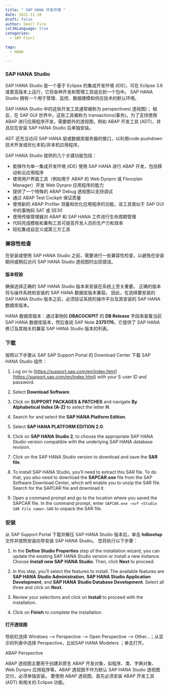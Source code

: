 ```yaml
---
title: " SAP HANA 开发环境 "
date: 2021-11-10
draft: false
author: Small Fire
isCJKLanguage: true
categories: 
  - SAP Fiori

tags: 
  - HANA

---
```


### SAP HANA Studio

SAP HANA Studio 是一个基于 Eclipse 的集成开发环境 (IDE)，可在 Eclipse 3.6 或更高版本上运行，它将各种开发和管理工具组合到一个包中。 SAP HANA Studio 拥有一个用于管理、监控、数据建模和供应技术的默认环境。

SAP HANA Studio 中的这些开发工具通常被称为 perspectives( 透视图)； 相反，在 SAP GUI 世界中，这些工具被称为 transactions(事务)。为了支持使用 ABAP 进行应用程序开发，需要额外的透视图，例如 ABAP 开发工具 (ADT)，并且应在安装 SAP HANA Studio 后单独安装。

ADT 还充当访问 SAP HANA 层或数据库服务器的接口，以利用code pushdown 技术开发或优化本机/非本机应用程序。

SAP HANA Studio 提供的几个关键功能包括：

- 能够作为单一集成开发环境 (IDE) 使用 SAP HANA 进行 ABAP 开发，包括移动和云应用程序
- 使用用户界面工具（例如用于 ABAP 的 Web Dynpro 或 Floorplan Manager）开发 Web Dynpro 应用程序的能力
- 提供了一个特殊的 ABAP Debug 透视图以支持调试
- 通过 ABAP Test Cockpit 保证质量
- 使用新的 ABAP Profiler 测量和优化应用程序的功能，该工具类似于 SAP GUI 中的事物码 SAT 或 SE30
- 使用传输管理器对 ABAP 和 SAP HANA 工件进行生命周期管理
- 代码完成模板和重构工具可提高开发人员的生产力和效率
- 轻松集成自定义或第三方工具

### 兼容性检查

在安装或使用 SAP HANA Studio 之前，需要进行一些兼容性检查，以避免在安装期间或稍后访问 SAP HANA Studio 透视图时出现错误。

#### 版本校验

确保选择正确的 SAP HANA Studio 版本来安装在系统上至关重要。 正确的版本将与操作系统和安装的 SAP HANA 数据库版本兼容。 因此，在选择要安装的 SAP HANA Studio 版本之前，必须验证系统的操作平台及其安装的 SAP HANA 数据库版本。

HANA 数据库版本：通过事物码 **DBACOCKPIT** 的 **DB Release** 字段来查看当前 SAP HANA 数据库版本，然后查阅 SAP Note **2375176**，它提供了 SAP HANA 修订及其相关的兼容 SAP HANA Studio 版本的列表。

### 下载

按照以下步骤从 SAP SAP Support Portal 的 Download Center 下载 SAP HANA Studio 组件：

1. Log on to [https://support.sap.com/en/index.html](https://support.sap.com/en/index.html) with your S-user ID and password.

2. Select **Download Software**.

3. Click on **SUPPORT PACKAGES & PATCHES** and navigate **By Alphabetical Index (A-Z)** to select the letter **H**.

4. Search for and select the **SAP HANA Platform Edition**.

5. Select **SAP HANA PLATFORM EDITION 2.0**.

6. Click on **SAP HANA Studio 2**, to choose the appropriate SAP HANA Studio version compatible with the underlying SAP HANA database revision.

7. Click on the SAP HANA Studio version to download and save the **SAR file**.

8. To install SAP HANA Studio, you’ll need to extract this SAR file. To do that, you also need to download the **SAPCAR.exe** file from the SAP Software Download Center, which will enable you to unzip the SAR file. Search for the SAPCAR file and download it.

9. Open a command prompt and go to the location where you saved the SAPCAR file. In the command prompt, enter `SAPCAR.exe –xvf <Studio SAR File name>.SAR` to unpack the SAR file.

### 安装

从 SAP Support Portal 下载并解压 SAP HANA Studio 版本后，单击 **hdbsetup** 文件并按照安装向导安装 SAP HANA Studio。 您将执行以下步骤：

1. In the **Define Studio Properties** step of the installation wizard, you can update the existing SAP HANA Studio version or install a new instance. Choose **Install new SAP** **HANA Studio**. Then, click **Next** to proceed.

2. In this step, you’ll select the features to install. The available features are **SAP HANA** **Studio Administration**, **SAP HANA Studio Application Development**, and **SAP HANA** **Studio Database Development**. Select all three and click on **Next**.

3. Review your selections and click on **Install** to proceed with the installation.

4. Click on **Finish** to complete the installation.

#### 打开透视图

导航栏选择 Windows --> Perspective --> Open Perspective --> Other…；从显示的列表中选择 Perspective，比如SAP HANA Modelers ；单击打开。

ABAP Perspective

ABAP 透视图主要用于创建非原生 ABAP 开发对象，如程序、类、字典对象、Web Dynpro 应用程序等。ABAP 透视图不作为默认 SAP HANA Studio 透视图交付，必须单独安装。 要使用 ABAP 透视图，首先必须安装 ABAP 开发工具 (ADT) 和相关的 Eclipse 功能。